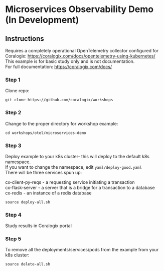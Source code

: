 # Microservices Observability Demo (In Development)

## Instructions

Requires a completely operational OpenTelemetry collector configured for Coralogix: https://coralogix.com/docs/opentelemetry-using-kubernetes/  
This example is for basic study only and is not documentation.  
For full documentation: https://coralogix.com/docs/  

### Step 1  
Clone repo:
```
git clone https://github.com/coralogix/workshops
```

### Step 2
Change to the proper directory for workshop example:  

```
cd workshops/otel/microservices-demo
```

### Step 3  
Deploy example to your k8s cluster- this will deploy to the default k8s namespace.  
If you want to change the namespace, edit `yaml/deploy-good.yaml`  
There will be three services spun up:  

cx-client-py-reqs - a requesting service initiating a transaction  
cx-flask-server - a server that is a bridge for a transaction to a database  
cx-redis - an instance of a redis database  


```
source deploy-all.sh
```

### Step 4
Study results in Coralogix portal

### Step 5
To remove all the deployments/services/pods from the example from your k8s cluster:  
```
source delete-all.sh
```